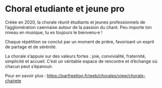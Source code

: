 # Choral etudiante et jeune pro

Créée en 2020, la chorale réunit étudiants et jeunes professionnels de l’agglomération caennaise autour de la passion du chant. Peu importe ton niveau en musique, tu es toujours le bienvenu·e !

Chaque répétition se conclut par un moment de prière, favorisant un esprit de partage et de sérénité.

La chorale s’appuie sur des valeurs fortes : joie, convivialité, fraternité, simplicité et accueil. C’est un véritable espace de rencontre et d’échange où chacun peut s’épanouir.

Pour en savoir plus :
https://parfreetion.fr/web/chorales/view/chorale-chairete
